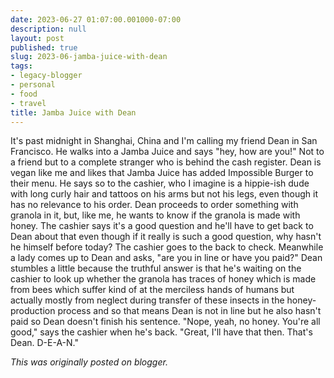 ```yaml
---
date: 2023-06-27 01:07:00.001000-07:00
description: null
layout: post
published: true
slug: 2023-06-jamba-juice-with-dean
tags:
- legacy-blogger
- personal
- food
- travel
title: Jamba Juice with Dean
---
```



It's past midnight in Shanghai, China and I'm calling my friend Dean in San Francisco. He walks into a Jamba Juice and says "hey, how are you!" Not to a friend but to a complete stranger who is behind the cash register. Dean is vegan like me and likes that Jamba Juice has added Impossible Burger to their menu. He says so to the cashier, who I imagine is a hippie-ish dude with long curly hair and tattoos on his arms but not his legs, even though it has no relevance to his order. Dean proceeds to order something with granola in it, but, like me, he wants to know if the granola is made with honey. The cashier says it's a good question and he'll have to get back to Dean about that even though if it really is such a good question, why hasn't he himself before today? The cashier goes to the back to check. Meanwhile a lady comes up to Dean and asks, "are you in line or have you paid?" Dean stumbles a little because the truthful answer is that he's waiting on the cashier to look up whether the granola has traces of honey which is made from bees which suffer kind of at the merciless hands of humans but actually mostly from neglect during transfer of these insects in the honey-production process and so that means Dean is not in line but he also hasn't paid so Dean doesn't finish his sentence. "Nope, yeah, no honey. You're all good," says the cashier when he's back. "Great, I'll have that then. That's Dean. D-E-A-N."

*This was originally posted on blogger.*
